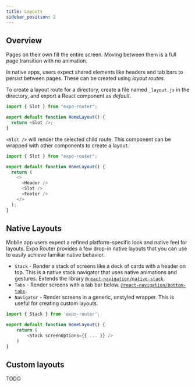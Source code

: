 ```yaml
---
title: Layouts
sidebar_position: 2
---
```


## Overview

Pages on their own fill the entire screen. Moving between them is a full page transition with no animation.

In native apps, users expect shared elements like headers and tab bars to persist between pages. These can be created using _layout routes_.

To create a layout route for a directory, create a file named `_layout.js` in the directory, and export a React component as _default_.

```js title="app/home/_layout.js"
import { Slot } from "expo-router";

export default function HomeLayout() {
  return <Slot />;
}
```

`<Slot />` will render the selected child route. This component can be wrapped with other components to create a layout.

```js title="app/home/_layout.js"
import { Slot } from "expo-router";

export default function HomeLayout() {
  return (
    <>
      <Header />
      <Slot />
      <Footer />
    </>
  );
}
```

## Native Layouts

Mobile app users expect a refined platform-specific look and native feel for layouts. Expo Router provides a few drop-in native layouts that you can use to easily achieve familiar native behavior.

- `Stack` - Render a stack of screens like a deck of cards with a header on top. This is a native stack navigator that uses native animations and gestures. Extends the library [`@react-navigation/native-stack`](https://reactnavigation.org/docs/native-stack-navigator).
- `Tabs` - Render screens with a tab bar below. [`@react-navigation/bottom-tabs`](https://reactnavigation.org/docs/bottom-tab-navigator/).
- `Navigator` - Render screens in a generic, unstyled wrapper. This is useful for creating custom layouts.

```js title="app/home/_layout.js"
import { Stack } from 'expo-router';

export default function HomeLayout() {
    return (
        <Stack screenOptions={{ ... }} />
    )
}
```

## Custom layouts

TODO
